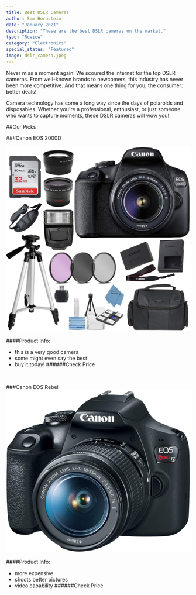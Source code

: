 ```yaml
---
title: Best DSLR Cameras
author: Sam Hornstein
date: "January 2021"
description: "These are the best DSLR cameras on the market."
type: "Review"
category: "Electronics"
special_status: "Featured"
image: dslr_camera.jpeg
---
```


Never miss a moment again! We scoured the internet for the top DSLR cameras. From well-known brands to newcomers, this industry has never been more competitive. And that means one thing for you, the consumer: better deals!

Camera technology has come a long way since the days of polaroids and disposables. Whether you're a professional, enthusiast, or just someone who wants to capture moments, these DSLR cameras will wow you!

##Our Picks

###Canon EOS 2000D

![Canon 2000D](./canon2000d.jpg)

####Product Info:
- this is a very good camera
- some might even say the best
- buy it today!
######Check Price

<br>

###Canon EOS Rebel
![Canon EOS Rebl](./canoneosrebel.jpg)

####Product Info:
- more expensive
- shoots better pictures
- video capability
######Check Price
